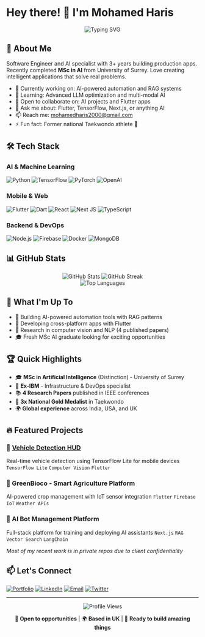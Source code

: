 # Hey there! 👋 I'm Mohamed Haris

<div align="center">
  <img src="https://readme-typing-svg.herokuapp.com?font=Fira+Code&pause=1000&color=2E96F7&center=true&vCenter=true&width=435&lines=AI+%26+ML+Engineer;Full-Stack+Developer;Flutter+Specialist;MSc+AI+Graduate" alt="Typing SVG" />
</div>

## 🚀 About Me

Software Engineer and AI specialist with 3+ years building production apps. Recently completed **MSc in AI** from University of Surrey. Love creating intelligent applications that solve real problems.

- 🔭 Currently working on: AI-powered automation and RAG systems
- 🌱 Learning: Advanced LLM optimization and multi-modal AI
- 👯 Open to collaborate on: AI projects and Flutter apps
- 💬 Ask me about: Flutter, TensorFlow, Next.js, or anything AI
- 📫 Reach me: mohamedharis2000@gmail.com
- ⚡ Fun fact: Former national Taekwondo athlete 🥋

## 🛠️ Tech Stack

### AI & Machine Learning
![Python](https://img.shields.io/badge/Python-3776AB?style=for-the-badge&logo=python&logoColor=white)
![TensorFlow](https://img.shields.io/badge/TensorFlow-FF6F00?style=for-the-badge&logo=tensorflow&logoColor=white)
![PyTorch](https://img.shields.io/badge/PyTorch-EE4C2C?style=for-the-badge&logo=pytorch&logoColor=white)
![OpenAI](https://img.shields.io/badge/OpenAI-412991?style=for-the-badge&logo=openai&logoColor=white)

### Mobile & Web
![Flutter](https://img.shields.io/badge/Flutter-02569B?style=for-the-badge&logo=flutter&logoColor=white)
![Dart](https://img.shields.io/badge/Dart-0175C2?style=for-the-badge&logo=dart&logoColor=white)
![React](https://img.shields.io/badge/React-20232A?style=for-the-badge&logo=react&logoColor=61DAFB)
![Next JS](https://img.shields.io/badge/Next-black?style=for-the-badge&logo=next.js&logoColor=white)
![TypeScript](https://img.shields.io/badge/TypeScript-007ACC?style=for-the-badge&logo=typescript&logoColor=white)

### Backend & DevOps
![Node.js](https://img.shields.io/badge/Node.js-339933?style=for-the-badge&logo=nodedotjs&logoColor=white)
![Firebase](https://img.shields.io/badge/Firebase-FFCA28?style=for-the-badge&logo=firebase&logoColor=black)
![Docker](https://img.shields.io/badge/Docker-2496ED?style=for-the-badge&logo=docker&logoColor=white)
![MongoDB](https://img.shields.io/badge/MongoDB-47A248?style=for-the-badge&logo=mongodb&logoColor=white)

## 📊 GitHub Stats

<div align="center">
  <img src="https://github-readme-stats.vercel.app/api?username=mohamed-haris&show_icons=true&theme=radical&hide_border=true" alt="GitHub Stats" />
  <img src="https://github-readme-streak-stats.herokuapp.com/?user=mohamed-haris&theme=radical&hide_border=true" alt="GitHub Streak" />
</div>

<div align="center">
  <img src="https://github-readme-stats.vercel.app/api/top-langs/?username=mohamed-haris&layout=compact&theme=radical&hide_border=true" alt="Top Languages" />
</div>

## 🚀 What I'm Up To

- 🤖 Building AI-powered automation tools with RAG patterns
- 📱 Developing cross-platform apps with Flutter
- 🔬 Research in computer vision and NLP (4 published papers)
- 🎓 Fresh MSc AI graduate looking for exciting opportunities

## 🏆 Quick Highlights

- 🎓 **MSc in Artificial Intelligence** (Distinction) - University of Surrey
- 🏢 **Ex-IBM** - Infrastructure & DevOps specialist
- 📚 **4 Research Papers** published in IEEE conferences
- 🥇 **3x National Gold Medalist** in Taekwondo
- 🌍 **Global experience** across India, USA, and UK

## 🔥 Featured Projects

### 🚗 [Vehicle Detection HUD](https://link.springer.com/chapter/10.1007/978-981-19-7874-6_47)
Real-time vehicle detection using TensorFlow Lite for mobile devices
`TensorFlow Lite` `Computer Vision` `Flutter`

### 🌱 GreenBioco - Smart Agriculture Platform
AI-powered crop management with IoT sensor integration
`Flutter` `Firebase` `IoT` `Weather APIs`

### 🤖 AI Bot Management Platform
Full-stack platform for training and deploying AI assistants
`Next.js` `RAG` `Vector Search` `LangChain`

*Most of my recent work is in private repos due to client confidentiality*

## 📫 Let's Connect

[![Portfolio](https://img.shields.io/badge/Portfolio-FF5722?style=for-the-badge&logo=todoist&logoColor=white)](https://mohamedharis.tech)
[![LinkedIn](https://img.shields.io/badge/LinkedIn-0077B5?style=for-the-badge&logo=linkedin&logoColor=white)](https://linkedin.com/in/mohamedharis-k/)
[![Email](https://img.shields.io/badge/Email-D14836?style=for-the-badge&logo=gmail&logoColor=white)](mailto:mohamedharis2000@gmail.com)
[![Twitter](https://img.shields.io/badge/Twitter-1DA1F2?style=for-the-badge&logo=twitter&logoColor=white)](https://x.com/mohamedharis_)

---

<div align="center">
  <img src="https://komarev.com/ghpvc/?username=YOUR_GITHUB_USERNAME&color=blue&style=flat-square&label=Profile+Views" alt="Profile Views" />
  
  💼 **Open to opportunities** | 🌍 **Based in UK** | 🚀 **Ready to build amazing things**
</div>
